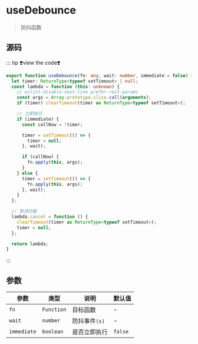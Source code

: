 # useDebounce

> 防抖函数

## 源码

::: tip ❣️view the code❣️

```ts
export function useDebounce(fn: any, wait: number, immediate = false) {
  let timer: ReturnType<typeof setTimeout> | null;
  const lambda = function (this: unknown) {
    // eslint-disable-next-line prefer-rest-params
    const args = Array.prototype.slice.call(arguments);
    if (timer) clearTimeout(timer as ReturnType<typeof setTimeout>);

    // 立即执行
    if (immediate) {
      const callNow = !timer;

      timer = setTimeout(() => {
        timer = null;
      }, wait);

      if (callNow) {
        fn.apply(this, args);
      }
    } else {
      timer = setTimeout(() => {
        fn.apply(this, args);
      }, wait);
    }
  };

  // 取消功能
  lambda.cancel = function () {
    clearTimeout(timer as ReturnType<typeof setTimeout>);
    timer = null;
  };

  return lambda;
}
```

:::

## 参数

| 参数        | 类型       | 说明          | 默认值  |
| ----------- | ---------- | ------------- | ------- |
| `fn`        | `Function` | 目标函数      | -       |
| `wait`      | `number`   | 防抖事件`(s)` | -       |
| `immediate` | `boolean`  | 是否立即执行  | `false` |
